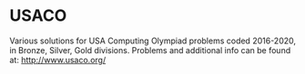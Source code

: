 # USACO
Various solutions for USA Computing Olympiad problems coded 2016-2020, in Bronze, Silver, Gold divisions.
Problems and additional info can be found at: http://www.usaco.org/
